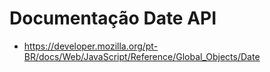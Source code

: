 # Documentação Date API

- https://developer.mozilla.org/pt-BR/docs/Web/JavaScript/Reference/Global_Objects/Date